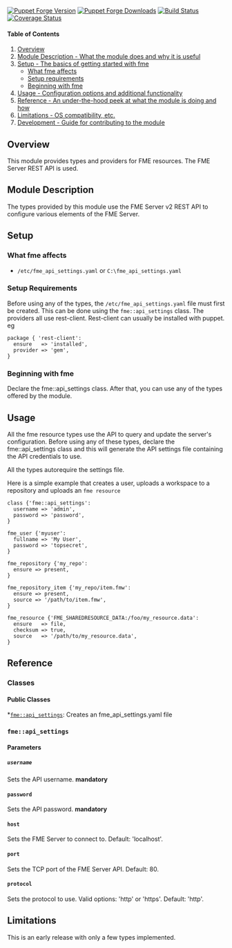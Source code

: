 [![Puppet Forge Version](https://img.shields.io/puppetforge/v/ordnancesurvey/fme.svg)](https://forge.puppetlabs.com/ordnancesurvey/fme)
[![Puppet Forge Downloads](https://img.shields.io/puppetforge/dt/ordnancesurvey/fme.svg)](https://forge.puppetlabs.com/ordnancesurvey/fme)
[![Build Status](https://img.shields.io/travis/OrdnanceSurvey/puppet-fme.svg)](https://travis-ci.org/OrdnanceSurvey/puppet-fme)
[![Coverage Status](https://img.shields.io/coveralls/OrdnanceSurvey/puppet-fme.svg)](https://coveralls.io/github/OrdnanceSurvey/puppet-fme)

#### Table of Contents

1. [Overview](#overview)
2. [Module Description - What the module does and why it is useful](#module-description)
3. [Setup - The basics of getting started with fme](#setup)
    * [What fme affects](#what-fme-affects)
    * [Setup requirements](#setup-requirements)
    * [Beginning with fme](#beginning-with-fme)
4. [Usage - Configuration options and additional functionality](#usage)
5. [Reference - An under-the-hood peek at what the module is doing and how](#reference)
5. [Limitations - OS compatibility, etc.](#limitations)
6. [Development - Guide for contributing to the module](#development)

## Overview

This module provides types and providers for FME resources.  The FME Server REST API is used.

## Module Description

The types provided by this module use the FME Server v2 REST API to configure various elements of the FME Server.

## Setup

### What fme affects

* `/etc/fme_api_settings.yaml` or `C:\fme_api_settings.yaml`

### Setup Requirements

Before using any of the types, the `/etc/fme_api_settings.yaml` file must first be created.  This can be done using the `fme::api_settings` class.
The providers all use rest-client.  Rest-client can usually be installed with puppet.  eg
```
package { 'rest-client':
  ensure   => 'installed',
  provider => 'gem',
}
```

### Beginning with fme

Declare the fme::api_settings class.  After that, you can use any of the types offered by the module.

## Usage

All the fme resource types use the API to query and update the server's configuration.
Before using any of these types, declare the fme::api_settings class and this will generate the API settings file containing the API credentials to use.

All the types autorequire the settings file.

Here is a simple example that creates a user, uploads a workspace to a repository and uploads an `fme resource`

```
class {'fme::api_settings':
  username => 'admin',
  password => 'password',
}

fme_user {'myuser':
  fullname => 'My User',
  password => 'topsecret',
}

fme_repository {'my_repo':
  ensure => present,
}

fme_repository_item {'my_repo/item.fmw':
  ensure => present,
  source => '/path/to/item.fmw',
}

fme_resource {'FME_SHAREDRESOURCE_DATA:/foo/my_resource.data':
  ensure   => file,
  checksum => true,
  source   => '/path/to/my_resource.data',
}

```

## Reference

### Classes

#### Public Classes
*[`fme::api_settings`](#fmeapi_settings): Creates an fme_api_settings.yaml file

### `fme::api_settings`

#### Parameters

##### `username`
Sets the API username. **mandatory**

#### `password`
Sets the API password. **mandatory**

#### `host`
Sets the FME Server to connect to. Default: 'localhost'.

#### `port`
Sets the TCP port of the FME Server API. Default: 80.

#### `protocol`
Sets the protocol to use. Valid options: 'http' or 'https'. Default: 'http'.
## Limitations

This is an early release with only a few types implemented.
